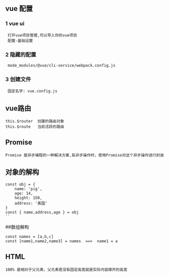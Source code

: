 ## vue 配置
### 1 vue ui
```
 打开vue项目管理,可以导入你的vue项目
 配置-基础设置
```
### 2 隐藏的配置
```
 mode_modules/@vue/cli-service/webpack.config.js
```

### 3 创建文件
```
 固定名字: vue.config.js
```
## vue路由
```
this.$router  创建的路由对象
this.$route   当前活跃的路由
```
## Promise
```
Promise 是异步编程的一种解决方案,有异步操作时，使用Promise对这个异步操作进行封装

```
## 对象的解构
```
const obj = {
    name: 'pig',
    age: 14,
    height: 150,
    address: '美国'
}
const { name,address,age } = obj
``
```
##数组解构
```
const names = [a,b,c]
const [name1,name2,name3] = names  ==>  name1 = a
```
## HTML
```
100% 是相对于父元素，父元素若没有固定高宽就是实际内容撑开的高宽
```
